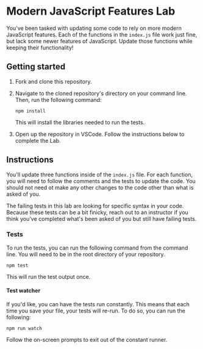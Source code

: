 # Modern JavaScript Features Lab

You've been tasked with updating some code to rely on more modern JavaScript features. Each of the functions in the `index.js` file work just fine, but lack some newer features of JavaScript. Update those functions while keeping their functionality!

## Getting started

1. Fork and clone this repository.

1. Navigate to the cloned repository's directory on your command line. Then, run the following command:

   ```
   npm install
   ```

   This will install the libraries needed to run the tests.

1. Open up the repository in VSCode. Follow the instructions below to complete the Lab.

## Instructions

You'll update three functions inside of the `index.js` file. For each function, you will need to follow the comments and the tests to update the code. You should not need ot make any other changes to the code other than what is asked of you.

The failing tests in this lab are looking for specific syntax in your code. Because these tests can be a bit finicky, reach out to an instructor if you think you've completed what's been asked of you but still have failing tests.

### Tests

To run the tests, you can run the following command from the command line. You will need to be in the root directory of your repository.

```
npm test
```

This will run the test output once.

#### Test watcher

If you'd like, you can have the tests run constantly. This means that each time you save your file, your tests will re-run. To do so, you can run the following:

```
npm run watch
```

Follow the on-screen prompts to exit out of the constant runner.
